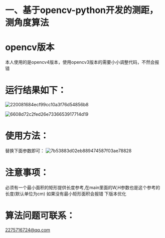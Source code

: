 # 一、基于opencv-python开发的测距，测角度算法
# opencv版本
本人使用的是opencv4版本，使用opencv3版本的需要小小调整代码，不然会报错
# 运行结果如下：
![220081684ecf99cc10a3f76d54856b8](https://user-images.githubusercontent.com/109148529/228763622-0fae22f4-bc11-472e-89c8-5bb5db0632eb.png)

![6608d72c2fed26e7336653917714d19](https://user-images.githubusercontent.com/109148529/228763730-258ff1f5-f11e-4ba1-a904-36dfab417b73.png)
# 使用方法：
替换下面参数即可：
![7b53883d02eb889474587f03ae78828](https://user-images.githubusercontent.com/109148529/228764669-79d765a7-d25b-4389-a397-8b62aba3f1c1.png)
# 注意事项：
 必须有一个最小面积的矩形提供长度参考,在main里面的W,H参数也是这个参考的长度(默认单位为cm)
 如果没有最小矩形面积会报错
 下版本优化
# 算法问题可联系：
2275716724@qq.com
